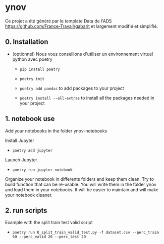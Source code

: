 # ynov

Ce projet a été généré par le template Data de l'ADS  https://github.com/France-Travail/gabarit et largement modifié et simplifié.

## 0. Installation

- (optionnel) Nous vous conseillons d'utiliser un environnement virtuel python avec poetry

	- `pip install poetry`

	- `poetry init`

	- `poetry add pandas` to add packages to your project 

	- `poetry install --all-extras` to install all the packages needed in your project


## 1. notebook use 

Add your notebooks in the folder ynov-notebooks

Install Jupyter 

- `poetry add jupyter`

Launch Jupyter

- `poetry run jupyter-notebook`

Organize your notebook in differents folders and keep them clean. 
Try to build function that can be re-usable. You will write them in the folder ynov and load them in your notebooks. 
It will be easier to maintain and will make your notebook cleaner.

## 2. run scripts

Example with the split train test valid script 

- `poetry run 0_split_train_valid_test.py -f dataset.csv --perc_train 60 --perc_valid 20 --perc_test 20`

